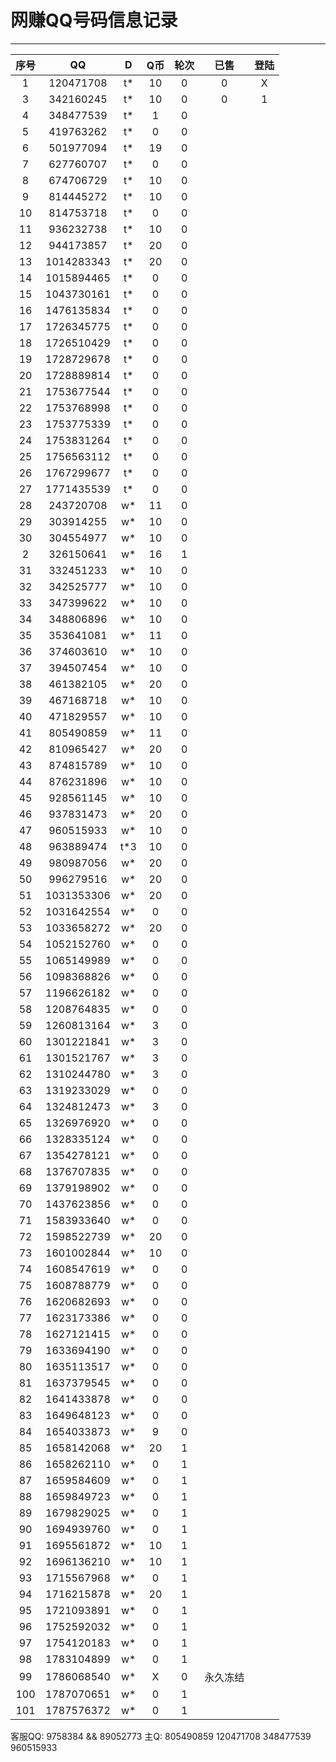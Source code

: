 # 网赚QQ号码信息记录
---

| 序号 |    QQ     | D | Q币 | 轮次 | 已售 | 登陆 |
|:---:|:----------:|:-: |:-: |:-: | :-: | :-: |
| 1   | 120471708  | t* | 10 | 0 | 0 | X |
| 3   | 342160245  | t* | 10 | 0 | 0 | 1 |
| 4   | 348477539  | t* | 1 | 0 |
| 5   | 419763262  | t* | 0 | 0 |
| 6   | 501977094  | t* | 19 | 0 |
| 7   | 627760707  | t* | 0 | 0 |
| 8   | 674706729  | t* | 10 | 0 |
| 9   | 814445272  | t* | 10 | 0 |
| 10  | 814753718  | t* | 0 | 0 |
| 11  | 936232738  | t* | 10 | 0 |
| 12  | 944173857  | t* | 20 | 0 |
| 13  | 1014283343 | t* | 20 | 0 |
| 14  | 1015894465 | t* | 0 | 0 |
| 15  | 1043730161 | t* | 0 | 0 |
| 16  | 1476135834 | t* | 0 | 0 |
| 17  | 1726345775 | t* | 0 | 0 |
| 18  | 1726510429 | t* | 0 | 0 |
| 19  | 1728729678 | t* | 0 | 0 |
| 20  | 1728889814 | t* | 0 | 0 |
| 21  | 1753677544 | t* | 0 | 0 |
| 22  | 1753768998 | t* | 0 | 0 |
| 23  | 1753775339 | t* | 0 | 0 |
| 24  | 1753831264 | t* | 0 | 0 |
| 25  | 1756563112 | t* | 0 | 0 |
| 26  | 1767299677 | t* | 0 | 0 |
| 27  | 1771435539 | t* | 0 | 0 |
| 28  | 243720708  | w* | 11 | 0 |
| 29  | 303914255  | w* | 10 | 0 |
| 30  | 304554977  | w* | 10 | 0 |
| 2   | 326150641  | w* | 16 | 1 |
| 31  | 332451233  | w* | 10 | 0 |
| 32  | 342525777  | w* | 10 | 0 |
| 33  | 347399622  | w* | 10 | 0 |
| 34  | 348806896  | w* | 10 | 0 |
| 35  | 353641081  | w* | 11 | 0 |
| 36  | 374603610  | w* | 10 | 0 |
| 37  | 394507454  | w* | 10 | 0 |
| 38  | 461382105  | w* | 20 | 0 |
| 39  | 467168718  | w* | 10 | 0 |
| 40  | 471829557  | w* | 10 | 0 |
| 41  | 805490859  | w* | 11 | 0 |
| 42  | 810965427  | w* | 20 | 0 |
| 43  | 874815789  | w* | 10 | 0 |
| 44  | 876231896  | w* | 10 | 0 |
| 45  | 928561145  | w* | 10 | 0 |
| 46  | 937831473  | w* | 20 | 0 |
| 47  | 960515933  | w* | 10 | 0 |
| 48  | 963889474  | t*3 | 10 | 0 |
| 49  | 980987056  | w* | 20 | 0 |
| 50  | 996279516  | w* | 20 | 0 |
| 51  | 1031353306 | w* | 20 | 0 |
| 52  | 1031642554 | w* | 0 | 0 |
| 53  | 1033658272 | w* | 20 | 0 |
| 54  | 1052152760 | w* | 0 | 0 |
| 55  | 1065149989 | w* | 0 | 0 |
| 56  | 1098368826 | w* | 0 | 0 |
| 57  | 1196626182 | w* | 0 | 0 |
| 58  | 1208764835 | w* | 0 | 0 |
| 59  | 1260813164 | w* | 3 | 0 |
| 60  | 1301221841 | w* | 3 | 0 |
| 61  | 1301521767 | w* | 3 | 0 |
| 62  | 1310244780 | w* | 3 | 0 |
| 63  | 1319233029 | w* | 0 | 0 |
| 64  | 1324812473 | w* | 3 | 0 |
| 65  | 1326976920 | w* | 0 | 0 |
| 66  | 1328335124 | w* | 0 | 0 |
| 67  | 1354278121 | w* | 0 | 0 |
| 68  | 1376707835 | w* | 0 | 0 |
| 69  | 1379198902 | w* | 0 | 0 |
| 70  | 1437623856 | w* | 0 | 0 |
| 71  | 1583933640 | w* | 0 | 0 |
| 72  | 1598522739 | w* | 20 | 0 |
| 73  | 1601002844 | w* | 10 | 0 |
| 74  | 1608547619 | w* | 0 | 0 |
| 75  | 1608788779 | w* | 0 | 0 |
| 76  | 1620682693 | w* | 0 | 0 |
| 77  | 1623173386 | w* | 0 | 0 |
| 78  | 1627121415 | w* | 0 | 0 |
| 79  | 1633694190 | w* | 0 | 0 |
| 80  | 1635113517 | w* | 0 | 0 |
| 81  | 1637379545 | w* | 0 | 0 |
| 82  | 1641433878 | w* | 0 | 0 |
| 83  | 1649648123 | w* | 0 | 0 |
| 84  | 1654033873 | w* | 9 | 0 |
| 85  | 1658142068 | w* | 20 | 1 |
| 86  | 1658262110 | w* | 0 | 1 |
| 87  | 1659584609 | w* | 0 | 1 |
| 88  | 1659849723 | w* | 0 | 1 |
| 89  | 1679829025 | w* | 0 | 1 |
| 90  | 1694939760 | w* | 0 | 1 |
| 91  | 1695561872 | w* | 10 | 1 |
| 92  | 1696136210 | w* | 10 | 1 |
| 93  | 1715567968 | w* | 0 | 1 |
| 94  | 1716215878 | w* | 20 | 1 |
| 95  | 1721093891 | w* | 0 | 1 |
| 96  | 1752592032 | w* | 0 | 1 |
| 97  | 1754120183 | w* | 0 | 1 |
| 98  | 1783104899 | w* | 0 | 1 |
| 99  | 1786068540 | w* | X | 0 | 永久冻结 |
| 100 | 1787070651 | w* | 0 | 1 |
| 101 | 1787576372 | w* | 0 | 1 |

客服QQ: 9758384 && 89052773 主Q: 805490859   120471708   348477539   960515933